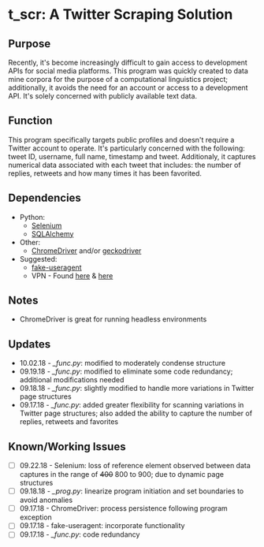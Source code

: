 # t_scr: A Twitter Scraping Solution

## Purpose
Recently, it's become increasingly difficult to gain access to development APIs for social media platforms.  This program was quickly created to data mine corpora for the purpose of a computational linguistics project; additionally, it avoids the need for an account or access to a development API.  It's solely concerned with publicly available text data.

## Function
This program specifically targets public profiles and doesn't require a Twitter account to operate.  It's particularly concerned with the following: tweet ID, username, full name, timestamp and tweet.  Additionaly, it captures numerical data associated with each tweet that includes: the number of replies, retweets and how many times it has been favorited.

## Dependencies
* Python:
  * [Selenium](https://selenium-python.readthedocs.io)
  * [SQLAlchemy](http://www.sqlalchemy.org)
* Other:
  * [ChromeDriver](https://sites.google.com/a/chromium.org/chromedriver/) and/or [geckodriver](https://github.com/mozilla/geckodriver/releases)
* Suggested:
  * [fake-useragent](https://github.com/hellysmile/fake-useragent)
  * VPN - Found [here](https://www.cnet.com/best-vpn-services-directory/) & [here](https://www.pcmag.com/article2/0,2817,2403388,00.asp)

## Notes
* ChromeDriver is great for running headless environments

## Updates
* 10.02.18 - *\_func.py*: modified to moderately condense structure
* 09.19.18 - *\_func.py*: modified to eliminate some code redundancy; additional modifications needed
* 09.18.18 - *\_func.py*: slightly modified to handle more variations in Twitter page structures
* 09.17.18 - *\_func.py*: added greater flexibility for scanning variations in Twitter page structures; also added the ability to capture the number of replies, retweets and favorites

## Known/Working Issues
* [ ] 09.22.18 - Selenium: loss of reference element observed between data captures in the range of ~~400~~ 800 to 900; due to dynamic page structures
* [ ] 09.18.18 - *\_prog.py*: linearize program initiation and set boundaries to avoid anomalies
* [ ] 09.17.18 - ChromeDriver: process persistence following program exception
* [ ] 09.17.18 - fake-useragent: incorporate functionality
* [ ] 09.17.18 - *\_func.py*: code redundancy
